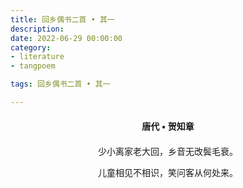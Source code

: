 ```yaml
---
title: 回乡偶书二首 • 其一
description:
date: 2022-06-29 00:00:00
category:
- literature
- tangpoem

tags: 回乡偶书二首 • 其一

---
```


<div id="poem-author">
唐代 • 贺知章
</div>
<div id="poem-body">
<p class="poem-paragraph">少小离家老大回，乡音无改鬓毛衰。</p>
<p class="poem-paragraph">儿童相见不相识，笑问客从何处来。</p>

</div>

<style>

#poem-author {
    width: 100%;
    text-align: center;
    margin: 20px 0;
    font-weight: bold;
}
#poem-body {
    width: 100%;
    text-align: center;
}
.poem-paragraph {
    font-family: "仿宋"
}

</style>